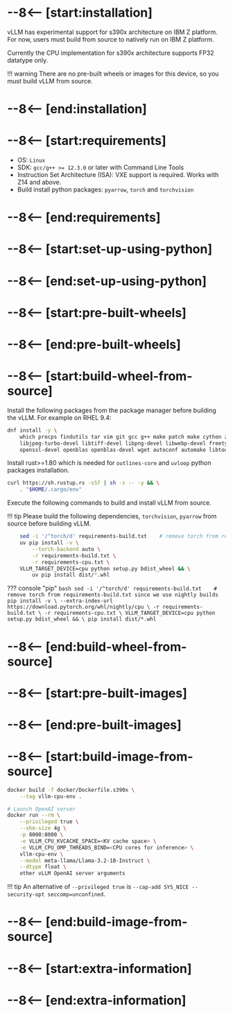 # --8<-- [start:installation]

vLLM has experimental support for s390x architecture on IBM Z platform. For now, users must build from source to natively run on IBM Z platform.

Currently the CPU implementation for s390x architecture supports FP32 datatype only.

!!! warning
    There are no pre-built wheels or images for this device, so you must build vLLM from source.

# --8<-- [end:installation]
# --8<-- [start:requirements]

- OS: `Linux`
- SDK: `gcc/g++ >= 12.3.0` or later with Command Line Tools
- Instruction Set Architecture (ISA): VXE support is required. Works with Z14 and above.
- Build install python packages: `pyarrow`, `torch` and `torchvision`

# --8<-- [end:requirements]
# --8<-- [start:set-up-using-python]

# --8<-- [end:set-up-using-python]
# --8<-- [start:pre-built-wheels]

# --8<-- [end:pre-built-wheels]
# --8<-- [start:build-wheel-from-source]

Install the following packages from the package manager before building the vLLM. For example on RHEL 9.4:

```bash
dnf install -y \
    which procps findutils tar vim git gcc g++ make patch make cython zlib-devel \
    libjpeg-turbo-devel libtiff-devel libpng-devel libwebp-devel freetype-devel harfbuzz-devel \
    openssl-devel openblas openblas-devel wget autoconf automake libtool cmake numactl-devel
```

Install rust>=1.80 which is needed for `outlines-core` and `uvloop` python packages installation.

```bash
curl https://sh.rustup.rs -sSf | sh -s -- -y && \
    . "$HOME/.cargo/env"
```

Execute the following commands to build and install vLLM from source.

!!! tip
    Please build the following dependencies, `torchvision`, `pyarrow` from source before building vLLM.

```bash
    sed -i '/^torch/d' requirements-build.txt    # remove torch from requirements-build.txt since we use nightly builds
    uv pip install -v \
        --torch-backend auto \
        -r requirements-build.txt \
        -r requirements-cpu.txt \
    VLLM_TARGET_DEVICE=cpu python setup.py bdist_wheel && \
        uv pip install dist/*.whl
```

??? console "pip"
    ```bash
        sed -i '/^torch/d' requirements-build.txt    # remove torch from requirements-build.txt since we use nightly builds
        pip install -v \
            --extra-index-url https://download.pytorch.org/whl/nightly/cpu \
            -r requirements-build.txt \
            -r requirements-cpu.txt \
        VLLM_TARGET_DEVICE=cpu python setup.py bdist_wheel && \
            pip install dist/*.whl
    ```

# --8<-- [end:build-wheel-from-source]
# --8<-- [start:pre-built-images]

# --8<-- [end:pre-built-images]
# --8<-- [start:build-image-from-source]

```bash
docker build -f docker/Dockerfile.s390x \
    --tag vllm-cpu-env .

# Launch OpenAI server
docker run --rm \
    --privileged true \
    --shm-size 4g \
    -p 8000:8000 \
    -e VLLM_CPU_KVCACHE_SPACE=<KV cache space> \
    -e VLLM_CPU_OMP_THREADS_BIND=<CPU cores for inference> \
    vllm-cpu-env \
    --model meta-llama/Llama-3.2-1B-Instruct \
    --dtype float \
    other vLLM OpenAI server arguments
```

!!! tip
    An alternative of `--privileged true` is `--cap-add SYS_NICE --security-opt seccomp=unconfined`.

# --8<-- [end:build-image-from-source]
# --8<-- [start:extra-information]
# --8<-- [end:extra-information]
